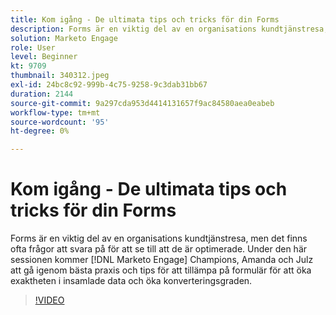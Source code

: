 ```yaml
---
title: Kom igång - De ultimata tips och tricks för din Forms
description: Forms är en viktig del av en organisations kundtjänstresa, men det finns ofta frågor att svara på för att se till att de är optimerade.
solution: Marketo Engage
role: User
level: Beginner
kt: 9709
thumbnail: 340312.jpeg
exl-id: 24bc8c92-999b-4c75-9258-9c3dab31bb67
duration: 2144
source-git-commit: 9a297cda953d4414131657f9ac84580aea0eabeb
workflow-type: tm+mt
source-wordcount: '95'
ht-degree: 0%

---
```


# Kom igång - De ultimata tips och tricks för din Forms

Forms är en viktig del av en organisations kundtjänstresa, men det finns ofta frågor att svara på för att se till att de är optimerade. Under den här sessionen kommer [!DNL Marketo Engage] Champions, Amanda och Julz att gå igenom bästa praxis och tips för att tillämpa på formulär för att öka exaktheten i insamlade data och öka konverteringsgraden.

>[!VIDEO](https://video.tv.adobe.com/v/340312/?quality=12&learn=on)
